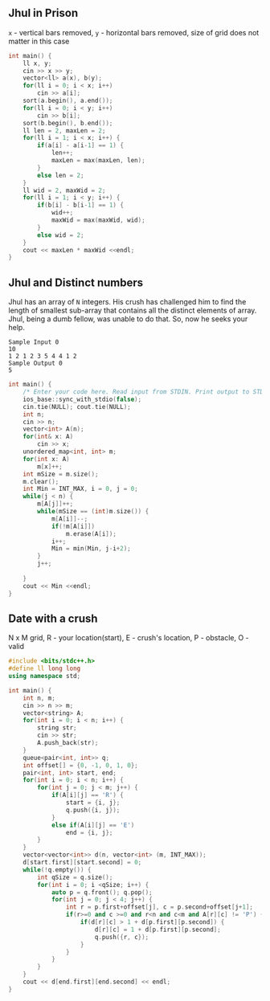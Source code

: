 ## Jhul in Prison
`x` - vertical bars removed, `y` - horizontal bars removed, size of grid does not matter in this case
```c++
int main() {
    ll x, y;
    cin >> x >> y;
    vector<ll> a(x), b(y);
    for(ll i = 0; i < x; i++)
        cin >> a[i];
    sort(a.begin(), a.end());
    for(ll i = 0; i < y; i++)
        cin >> b[i];
    sort(b.begin(), b.end());
    ll len = 2, maxLen = 2;
    for(ll i = 1; i < x; i++) {
        if(a[i] - a[i-1] == 1) {
            len++;
            maxLen = max(maxLen, len);
        }
        else len = 2;
    }
    ll wid = 2, maxWid = 2;
    for(ll i = 1; i < y; i++) {
        if(b[i] - b[i-1] == 1) {
            wid++;
            maxWid = max(maxWid, wid);
        }
        else wid = 2;
    }
    cout << maxLen * maxWid <<endl;
}
```
## Jhul and Distinct numbers
Jhul has an array of `N` integers. His crush has challenged him to find the length of smallest sub-array that contains all the distinct elements of array. Jhul, being a dumb fellow, was unable to do that. So, now he seeks your help.
```
Sample Input 0
10
1 2 1 2 3 5 4 4 1 2
Sample Output 0
5
```
```c++
int main() {
    /* Enter your code here. Read input from STDIN. Print output to STDOUT */  
    ios_base::sync_with_stdio(false);
    cin.tie(NULL); cout.tie(NULL);
    int n;
    cin >> n;
    vector<int> A(n);
    for(int& x: A)
        cin >> x;
    unordered_map<int, int> m;
    for(int x: A)
        m[x]++;
    int mSize = m.size();
    m.clear();
    int Min = INT_MAX, i = 0, j = 0;
    while(j < n) {
        m[A[j]]++;
        while(mSize == (int)m.size()) {
            m[A[i]]--;
            if(!m[A[i]])
                m.erase(A[i]);
            i++;
            Min = min(Min, j-i+2);
        }
        j++;
        
    }
    cout << Min <<endl;
}
```
## Date with a crush
N x M grid, R - your location(start), E - crush's location, P - obstacle, O - valid
```c++
#include <bits/stdc++.h>
#define ll long long
using namespace std;

int main() {
    int n, m;
    cin >> n >> m;
    vector<string> A;
    for(int i = 0; i < n; i++) {
        string str;
        cin >> str;
        A.push_back(str);
    }
    queue<pair<int, int>> q;
    int offset[] = {0, -1, 0, 1, 0};
    pair<int, int> start, end;
    for(int i = 0; i < n; i++) {
        for(int j = 0; j < m; j++) {
            if(A[i][j] == 'R') {
                start = {i, j};
                q.push({i, j});
            }
            else if(A[i][j] == 'E')
                end = {i, j};
        }
    }
    vector<vector<int>> d(n, vector<int> (m, INT_MAX));
    d[start.first][start.second] = 0;
    while(!q.empty()) {
        int qSize = q.size();
        for(int i = 0; i <qSize; i++) {
            auto p = q.front(); q.pop();
            for(int j = 0; j < 4; j++) {
                int r = p.first+offset[j], c = p.second+offset[j+1];
                if(r>=0 and c >=0 and r<n and c<m and A[r][c] != 'P') {
                    if(d[r][c] > 1 + d[p.first][p.second]) {
                        d[r][c] = 1 + d[p.first][p.second];
                        q.push({r, c});
                    }
                }
            }
        }
    }
    cout << d[end.first][end.second] << endl;
}
```

